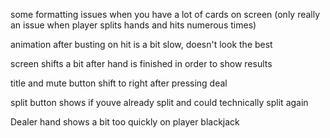 some formatting issues when you have a lot of cards on screen (only really an issue when player splits hands and hits numerous times)

animation after busting on hit is a bit slow, doesn't look the best

screen shifts a bit after hand is finished in order to show results

title and mute button shift to right after pressing deal

split button shows if youve already split and could technically split again

Dealer hand shows a bit too quickly on player blackjack